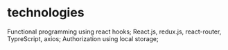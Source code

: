 # technologies 

Functional programming using react hooks;
React.js, redux.js, react-router, TypreScript, axios;
Authorization using local storage;
